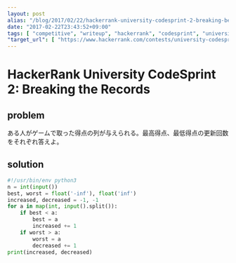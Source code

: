 ```yaml
---
layout: post
alias: "/blog/2017/02/22/hackerrank-university-codesprint-2-breaking-best-and-worst-records/"
date: "2017-02-22T23:43:52+09:00"
tags: [ "competitive", "writeup", "hackerrank", "codesprint", "university-codesprint" ]
"target_url": [ "https://www.hackerrank.com/contests/university-codesprint-2/challenges/breaking-best-and-worst-records" ]
---
```


# HackerRank University CodeSprint 2: Breaking the Records

## problem

ある人がゲームで取った得点の列が与えられる。最高得点、最低得点の更新回数をそれぞれ答えよ。

## solution

``` python
#!/usr/bin/env python3
n = int(input())
best, worst = float('-inf'), float('inf')
increased, decreased = -1, -1
for a in map(int, input().split()):
    if best < a:
        best = a
        increased += 1
    if worst > a:
        worst = a
        decreased += 1
print(increased, decreased)
```
